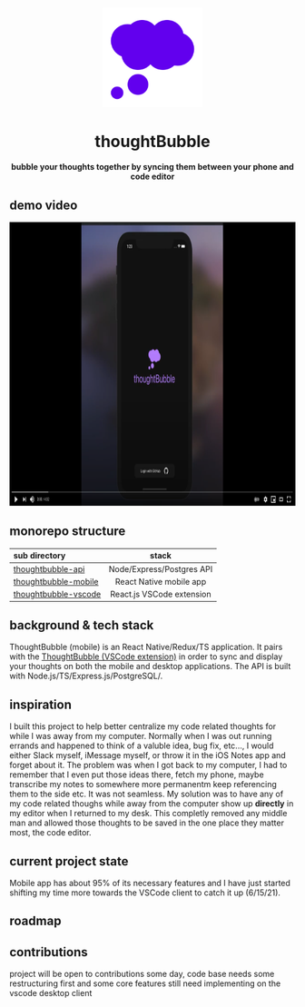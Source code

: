 <div align="center"><img src="./docs/images/logo256.png" width="35%" height="35%"></img></div>
<h1 align="center"><strong>thoughtBubble</strong></h1>
<h4 align="center">bubble your thoughts together by syncing them between your phone and code editor</h4>

## demo video

<div align="center"><a href="https://www.youtube.com/watch?v=WuTVLKUo9dk" target="_blank"><img src="./docs/images/youtubeThumbnail2.png" height="500" width="auto"></a></div>

## monorepo structure

| sub directory                                                                                                  |           stack           |
| :------------------------------------------------------------------------------------------------------------- | :-----------------------: |
| [thoughtbubble-api](https://github.com/lukehatcher/thoughtBubble-monorepo/tree/master/thoughtbubble-api)       | Node/Express/Postgres API |
| [thoughtbubble-mobile](https://github.com/lukehatcher/thoughtBubble-monorepo/tree/master/thoughtbubble-mobile) |  React Native mobile app  |
| [thoughtbubble-vscode](https://github.com/lukehatcher/thoughtBubble-monorepo/tree/master/thoughtbubble-vscode) | React.js VSCode extension |

## background & tech stack

ThoughtBubble (mobile) is an React Native/Redux/TS application. It pairs with the [ThoughtBubble (VSCode extension)](https://github.com/lukehatcher/thoughtBubble-vscode-extension) in order to sync and display your thoughts on both the mobile and desktop applications. The API is built with Node.js/TS/Express.js/PostgreSQL/.

## inspiration

I built this project to help better centralize my code related thoughts for while I was away from my computer. Normally when I was out running errands and happened to think of a valuble idea, bug fix, etc..., I would either Slack myself, iMessage myself, or throw it in the iOS Notes app and forget about it. The problem was when I got back to my computer, I had to remember that I even put those ideas there, fetch my phone, maybe transcribe my notes to somewhere more permanentm keep referencing them to the side etc. It was not seamless. My solution was to have any of my code related thoughs while away from the computer show up **directly** in my editor when I returned to my desk. This completly removed any middle man and allowed those thoughts to be saved in the one place they matter most, the code editor.

## current project state

Mobile app has about 95% of its necessary features and I have just started shifting my time more towards the VSCode client to catch it up (6/15/21).

## roadmap

## contributions

project will be open to contributions some day, code base needs some restructuring first and some core features still need implementing on the vscode desktop client
